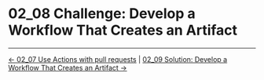 # 02_08 Challenge: Develop a Workflow That Creates an Artifact

<!-- FooterStart -->
---
[← 02_07 Use Actions with pull requests](../02_07_use_actions_with_pull_requests/README.md) | [02_09 Solution: Develop a Workflow That Creates an Artifact →](../02_09_solution_develop_a_workflow_that_creates_an_artifact/README.md)
<!-- FooterEnd -->
